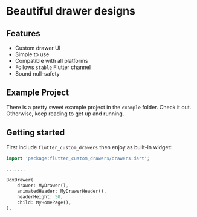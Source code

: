 # Beautiful drawer designs

## Features

- Custom drawer UI
- Simple to use
- Compatible with all platforms
- Follows `stable` Flutter channel
- Sound null-safety

## Example Project

There is a pretty sweet example project in the `example` folder. Check it out. Otherwise, keep reading to get up and running.

## Getting started

First include `flutter_custom_drawers` then enjoy as built-in widget:

```dart
import 'package:flutter_custom_drawers/drawers.dart';

.......

BoxDrawer(
    drawer: MyDrawer(),
    animatedHeader: MyDrawerHeader(),
    headerHeight: 50,
    child: MyHomePage(),
),
```
<!--
## Additional information

TODO: Tell users more about the package: where to find more information, how to 
contribute to the package, how to file issues, what response they can expect 
from the package authors, and more.
-->
